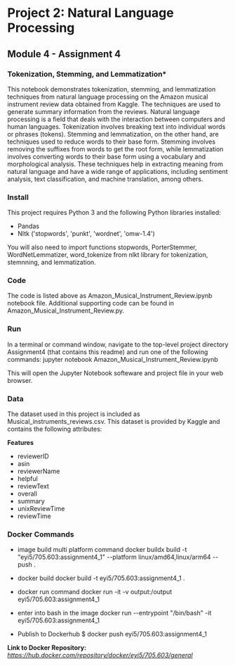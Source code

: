 # Project 2: Natural Language Processing
## Module 4 - Assignment 4

### Tokenization, Stemming, and Lemmatization*

This notebook demonstrates tokenization, stemming, and lemmatization techniques from natural language processing on the Amazon musical instrument review data obtained from Kaggle. The techniques are used to generate summary information from the reviews. Natural language processing is a field that deals with the interaction between computers and human languages. Tokenization involves breaking text into individual words or phrases (tokens). Stemming and lemmatization, on the other hand, are techniques used to reduce words to their base form. Stemming involves removing the suffixes from words to get the root form, while lemmatization involves converting words to their base form using a vocabulary and morphological analysis. These techniques help in extracting meaning from natural language and have a wide range of applications, including sentiment analysis, text classification, and machine translation, among others.

### Install

This project requires Python 3 and the following Python libraries installed:

  - Pandas
  - Nltk ('stopwords', 'punkt', 'wordnet', 'omw-1.4') 
  
You will also need to import functions stopwords, PorterStemmer, WordNetLemmatizer, word_tokenize from nlkt library for tokenization, stemnning, and lemmatization.

###  Code

The code is listed above as Amazon_Musical_Instrument_Review.ipynb notebook file.  Additional supporting code can be found in Amazon_Musical_Instrument_Review.py.  

### Run

In a terminal or command window, navigate to the top-level project directory Assignment4 (that contains this readme) and run one of the following commands:  jupyter notebook Amazon_Musical_Instrument_Review.ipynb

This will open the Jupyter Notebook softeware and project file in your web browser.

### Data

The dataset used in this project is included as Musical_instruments_reviews.csv.  This dataset is provided by Kaggle and contains the following attributes:

**Features**
* reviewerID
* asin
* reviewerName
* helpful
* reviewText
* overall
* summary
* unixReviewTime
* reviewTime

### Docker Commands 

- image build multi platform command
docker buildx build -t "eyi5/705.603:assignment4_1" --platform linux/amd64,linux/arm64 --push .

- docker build 
docker build -t eyi5/705.603:assignment4_1 .

- docker run command
docker run -it -v output:/output eyi5/705.603:assignment4_1

- enter into bash in the image
 docker run --entrypoint "/bin/bash" -it eyi5/705.603:assignment4_1

- Publish to Dockerhub
$ docker push eyi5/705.603:assignment4_1

**Link to Docker Repository:** 
*https://hub.docker.com/repository/docker/eyi5/705.603/general*
